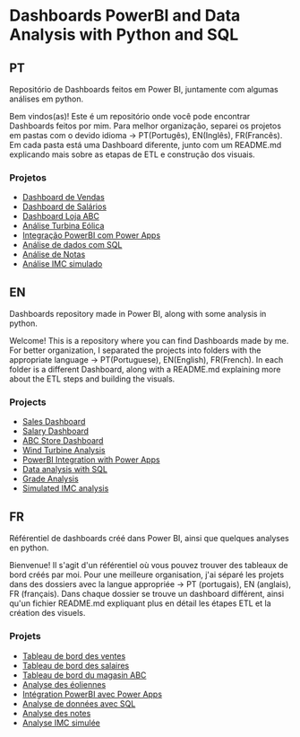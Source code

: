# Dashboards PowerBI and Data Analysis with Python and SQL
## PT
Repositório de Dashboards feitos em Power BI, juntamente com algumas análises em python.

Bem vindos(as)! Este é um repositório onde você pode encontrar Dashboards feitos por mim.
Para melhor organização, separei os projetos em pastas com o devido idioma -> PT(Portugês), EN(Inglês), FR(Francês).
Em cada pasta está uma Dashboard diferente, junto com um README.md explicando mais sobre as etapas de ETL e construção dos visuais.

### Projetos
- [Dashboard de Vendas]()
- [Dashboard de Salários]()
- [Dashboard Loja ABC](PT/LojaABC)
- [Análise Turbina Eólica](PT/analise-turbina)
- [Integração PowerBI com Power Apps](PT/PowerApps)
- [Análise de dados com SQL](PT/hashtagProjetoSQL)
- [Análise de Notas]()
- [Análise IMC simulado](PT/SimulacaoIMCPython)

## EN
Dashboards repository made in Power BI, along with some analysis in python.

Welcome! This is a repository where you can find Dashboards made by me.
For better organization, I separated the projects into folders with the appropriate language -> PT(Portuguese), EN(English), FR(French).
In each folder is a different Dashboard, along with a README.md explaining more about the ETL steps and building the visuals.

### Projects
- [Sales Dashboard]()
- [Salary Dashboard]()
- [ABC Store Dashboard]()
- [Wind Turbine Analysis]()
- [PowerBI Integration with Power Apps]()
- [Data analysis with SQL]()
- [Grade Analysis]()
- [Simulated IMC analysis]()

## FR
Référentiel de dashboards créé dans Power BI, ainsi que quelques analyses en python.

Bienvenue! Il s'agit d'un référentiel où vous pouvez trouver des tableaux de bord créés par moi.
Pour une meilleure organisation, j'ai séparé les projets dans des dossiers avec la langue appropriée -> PT (portugais), EN (anglais), FR (français).
Dans chaque dossier se trouve un dashboard différent, ainsi qu'un fichier README.md expliquant plus en détail les étapes ETL et la création des visuels.

### Projets
- [Tableau de bord des ventes]()
- [Tableau de bord des salaires]()
- [Tableau de bord du magasin ABC]()
- [Analyse des éoliennes]()
- [Intégration PowerBI avec Power Apps]()
- [Analyse de données avec SQL]()
- [Analyse des notes]()
- [Analyse IMC simulée]()
